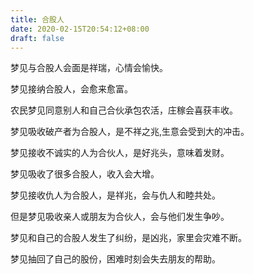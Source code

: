 ```yaml
---
title: 合股人
date: 2020-02-15T20:54:12+08:00
draft: false
---
```


梦见与合股人会面是祥瑞，心情会愉快。



梦见接纳合股人，会愈来愈富。



农民梦见同意别人和自己合伙承包农活，庄稼会喜获丰收。



梦见吸收破产者为合股人，是不祥之兆,生意会受到大的冲击。



梦见接收不诚实的人为合伙人，是好兆头，意味着发财。



梦见吸收了很多合股人，收入会大增。



梦见接收仇人为合股人，是祥兆，会与仇人和睦共处。

但是梦见吸收亲人或朋友为合伙人，会与他们发生争吵。



梦见和自己的合股人发生了纠纷，是凶兆，家里会灾难不断。



梦见抽回了自己的股份，困难时刻会失去朋友的帮助。

